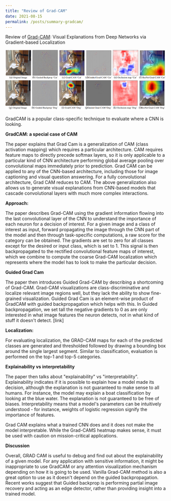 ```yaml
---
title: "Review of Grad-CAM"
date: 2021-08-15
permalink: /posts/summary-gradcam/
---
```


Review of [Grad-CAM](https://arxiv.org/pdf/1610.02391.pdf): Visual Explanations from Deep Networks via Gradient-based Localization

![Grad CAM](/images/grad-cam.png)

GradCAM is a popular class-specific technique to evaluate where a CNN is looking.

**GradCAM: a special case of CAM**

The paper explains that Grad Cam is a generalization of CAM (class activation mapping) which requires a particular architecture. CAM requires feature maps to directly precede softmax layers, so it is only applicable to a particular kind of CNN architecture performing global average pooling over convolutional maps immediately prior to prediction. Grad CAM can be applied to any of the CNN-based architecture, including those for image captioning and visual question answering. For a fully convolutional architecture, Grad CAM reduces to CAM. The above generalization also allows us to generate visual explanations from CNN-based models that cascade convolutional layers with much more complex interactions.

**Approach:**

The paper describes Grad-CAM using the gradient information flowing into the last convolutional layer of the CNN to understand the importance of each neuron for a decision of interest. For a given image and a class of interest as input, forward propagating the image through the CNN part of the model and then through task-specific computations, a raw score for the category can be obtained. The gradients are set to zero for all classes except for the desired or input class, which is set to 1. This signal is then backpropagated to the rectified convolutional feature maps of interest, which we combine to compute the coarse Grad-CAM localization which represents where the model has to look to make the particular decision.


**Guided Grad Cam**

The paper then introduces Guided Grad-CAM by describing a shortcoming of Grad-CAM. Grad-CAM visualizations are class-discriminative and localize relevant image regions well, but they lack the ability to show fine-grained visualization. Guided Grad Cam is an element-wise product of GradCAM with guided backpropagation which helps with this. In Guided backpropagation, we set tall the negative gradients to 0 as are only interested in what image features the neuron detects, not in what kind of stuff it doesn't detect. [link]


**Localization:**

For evaluating localization, the GRAD-CAM maps for each of the predicted classes are generated and thresholded followed by drawing a bounding box around the single largest segment. Similar to classification, evaluation is performed on the top-1 and top-5 categories. 

**Explainability vs interpretability**

The paper then talks about "explainability" vs "interpretability". Explainability indicates if it is possible to explain how a model made its decision, although the explanation is not guaranteed to make sense to all humans. For instance, the model may explain a boat classification by looking at the blue water. The explanation is not guaranteed to be free of biases. Interpretability means that a model's parameters can be intuitively understood - for instance, weights of logistic regression signify the importance of features.


Grad CAM explains what a trained CNN does and it does not make the model interpretable. While the Grad-CAMS heatmap makes sense, it must be used with caution on mission-critical applications.


**Discussion**

Overall, GRAD CAM is useful to debug and find out about the explainability of a given model. For any application with sensitive information, it might be inappropriate to use GradCAM or any attention visualization mechanism depending on how it is going to be used. Vanilla Grad-CAM method is also a great option to use as it doesn't depend on the guided backpropagation. Recent works suggest that Guided backprop is performing partial image recovery and acting as an edge detector, rather than providing insight into a trained model.
